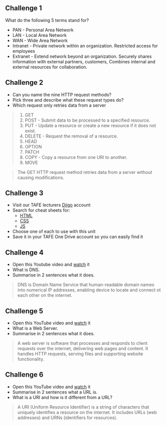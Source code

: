 ## Challenge 1

What do the following 5 terms stand for?

- PAN - Personal Area Network
- LAN - Local Area Network
- WAN - Wide Area Network
- Intranet - Private network within an organization. Restricted access for employees
- Extranet - Extend network beyond an organization. Securely shares information with external partners, customers, Combines internal and external resources for collaboration.

## Challenge 2

- Can you name the nine HTTP request methods?
- Pick three and describe what these request types do?
- Which request only retries data from a server

> 1. GET
> 2. POST - Submit data to be processed to a specified resource.
> 3. PUT - Update a resource or create a new resource if it does not exist.
> 4. DELETE - Request the removal of a resource.
> 5. HEAD
> 6. OPTION
> 7. PATCH
> 8. COPY - Copy a resource from one URI to another.
> 9. MOVE

> The GET HTTP request method retries data from a server without causing modifications.

## Challenge 3

- Visit our TAFE lecturers [Diigo](https://www.diigo.com/profile/ady_gould) account
- Search for cheat sheets for:
  - [HTML](https://drive.google.com/file/d/1jRPJ59Jpyo4FTCH0GuKXYz7ebRTXN_XR/view)
  - [CSS](https://makeawebsitehub.com/css-cheat-sheet/)
  - [JS](https://quickref.me/javascript)
- Choose one of each to use with this unit
- Save it in your TAFE One Drive account so you can easily find it

## Challenge 4

- Open this Youtube video and [watch](https://www.youtube.com/watch?v=UVR9lhUGAyU) it
- What is DNS.
- Summarise in 2 sentences what it does.

> DNS is Domain Name Service that human-readable domain names into numerical IP addresses, enabling device to locate and connect ot each other on the internet.

## Challenge 5

- Open this YouTube video and [watch](https://www.youtube.com/watch?v=Yt1nesKi5Ec) it
- What is a Web Server.
- Summarise in 2 sentences what it does.

> A web server is software that processes and responds to client requests over the internet, delivering web pages and content. It handles HTTP requests, serving files and supporting website functionality.

## Challenge 6

- Open this YouTube video and [watch](https://www.youtube.com/watch?v=nLYlurfEDSI) it
- Summarise in 2 sentences what a URL is.
- What is a URI and how is it different from a URL?

> A URI (Uniform Resource Identifier) is a string of characters that uniquely identifies a resource on the internet. It includes URLs (web addresses) and URNs (identifiers for resources).
